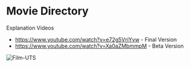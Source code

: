 <h1 class="code-line" data-line-start=0 data-line-end=1 ><a id="Movie_Directory_0"></a>Movie Directory</h1>
<p class="has-line-data" data-line-start="2" data-line-end="3">Explanation Videos</p>
<ul>
<li class="has-line-data" data-line-start="3" data-line-end="4"><a href="https://www.youtube.com/watch?v=e72g5VriYvw">https://www.youtube.com/watch?v=e72g5VriYvw</a> - Final Version</li>
<li class="has-line-data" data-line-start="4" data-line-end="6"><a href="https://www.youtube.com/watch?v=Xa0aZMbmmpM">https://www.youtube.com/watch?v=Xa0aZMbmmpM</a> - Beta Version</li>
</ul>

![Film-UTS](https://user-images.githubusercontent.com/91717104/145438248-f1e5c766-0a4f-428f-b148-735f2d677e75.jpg)
